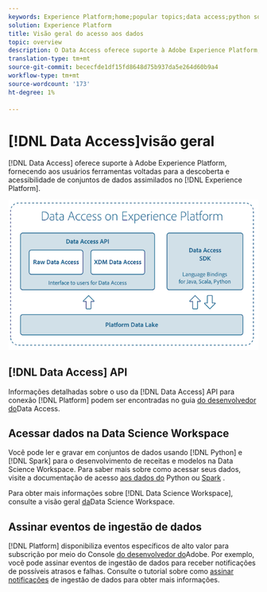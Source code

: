 ```yaml
---
keywords: Experience Platform;home;popular topics;data access;python sdk;spark sdk;data access api
solution: Experience Platform
title: Visão geral do acesso aos dados
topic: overview
description: O Data Access oferece suporte à Adobe Experience Platform, fornecendo aos usuários ferramentas voltadas para a descoberta e acessibilidade de conjuntos de dados assimilados no Experience Platform.
translation-type: tm+mt
source-git-commit: bececfde1df15fd8648d75b937da5e264d60b9a4
workflow-type: tm+mt
source-wordcount: '173'
ht-degree: 1%

---
```



# [!DNL Data Access]visão geral

[!DNL Data Access] oferece suporte à Adobe Experience Platform, fornecendo aos usuários ferramentas voltadas para a descoberta e acessibilidade de conjuntos de dados assimilados no [!DNL Experience Platform].

![Acesso aos dados no Experience Platform](images/Data_Access_Experience_Platform.png)

## [!DNL Data Access] API

Informações detalhadas sobre o uso da [!DNL Data Access] API para conexão [!DNL Platform] podem ser encontradas no guia [do desenvolvedor do](api.md)Data Access.

## Acessar dados na Data Science Workspace

Você pode ler e gravar em conjuntos de dados usando [!DNL Python] e [!DNL Spark] para o desenvolvimento de receitas e modelos na Data Science Workspace. Para saber mais sobre como acessar seus dados, visite a documentação de acesso [aos dados do](../data-science-workspace/authoring/python.md) Python ou [Spark](../data-science-workspace/authoring/spark.md) .

Para obter mais informações sobre [!DNL Data Science Workspace], consulte a visão geral [da](../data-science-workspace/home.md)Data Science Workspace.

## Assinar eventos de ingestão de dados

[!DNL Platform] disponibiliza eventos específicos de alto valor para subscrição por meio do Console [do desenvolvedor do](https://www.adobe.com/go/devs_console_ui)Adobe. Por exemplo, você pode assinar eventos de ingestão de dados para receber notificações de possíveis atrasos e falhas. Consulte o tutorial sobre como [assinar notificações](../ingestion/quality/subscribe-events.md) de ingestão de dados para obter mais informações.